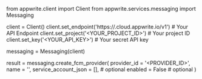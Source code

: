 from appwrite.client import Client
from appwrite.services.messaging import Messaging

client = Client()
client.set_endpoint('https://<REGION>.cloud.appwrite.io/v1') # Your API Endpoint
client.set_project('<YOUR_PROJECT_ID>') # Your project ID
client.set_key('<YOUR_API_KEY>') # Your secret API key

messaging = Messaging(client)

result = messaging.create_fcm_provider(
    provider_id = '<PROVIDER_ID>',
    name = '<NAME>',
    service_account_json = [], # optional
    enabled = False # optional
)
